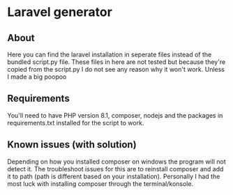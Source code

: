 # Laravel generator

## About

Here you can find the laravel installation in seperate files instead of the bundled script.py file. These files in here are not tested but because they're copied from the script.py I do not see any reason why it won't work. Unless I made a big poopoo 

## Requirements

You'll need to have PHP version 8.1, composer, nodejs and the packages in requirements.txt installed for the script to work.

## Known issues (with solution)

Depending on how you installed composer on windows the program will not detect it. The troubleshoot issues for this are to reinstall composer and add it to path (path is different based on your installation). Personally I had the most luck with installing composer through the terminal/konsole.
